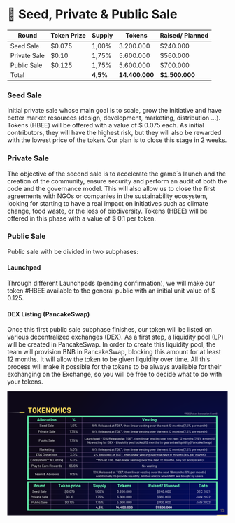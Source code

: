 # 🚨 Seed, Private & Public Sale

| **Round**    | **Token Prize** | **Supply** | **Tokens**     | **Raised/ Planned** |
| ------------ | --------------- | ---------- | -------------- | ------------------- |
| Seed Sale    | $0.075          | 1,00%      | 3.200.000      | $240.000            |
| Private Sale | $0.10           | 1,75%      | 5.600.000      | $560.000            |
| Public Sale  | $0.125          | 1,75%      | 5.600.000      | $700.000            |
| Total        |                 | **4,5%**   | **14.400.000** | **$1.500.000**      |

### Seed Sale

Initial private sale whose main goal is to scale, grow the initiative and have better market resources (design, development, marketing, distribution ...). Tokens (HBEE) will be offered with a value of $ 0.075 each. As initial contributors, they will have the highest risk, but they will also be rewarded with the lowest price of the token. Our plan is to close this stage in 2 weeks.

### Private Sale

The objective of the second sale is to accelerate the game´s launch and the creation of the community, ensure security and perform an audit of both the code and the governance model. This will also allow us to close the first agreements with NGOs or companies in the sustainability ecosystem, looking for starting to have a real impact on initiatives such as climate change, food waste, or the loss of biodiversity. Tokens (HBEE) will be offered in this phase with a value of $ 0.1 per token.

### Public Sale

Public sale with be divided in two subphases:

#### Launchpad

Through different Launchpads (pending confirmation), we will make our token #HBEE available to the general public with an initial unit value of $ 0.125.

#### DEX Listing (PancakeSwap)

Once this first public sale subphase finishes, our token will be listed on various decentralized exchanges (DEX). As a first step, a liquidity pool (LP) will be created in PancakeSwap. In order to create this liquidity pool, the team will provision BNB in PancakeSwap, blocking this amount for at least 12 months. It will allow the token to be given liquidity over time. All this process will make it possible for the tokens to be always available for their exchanging on the Exchange, so you will be free to decide what to do with your tokens.

![](<../../.gitbook/assets/image (10).png>)
